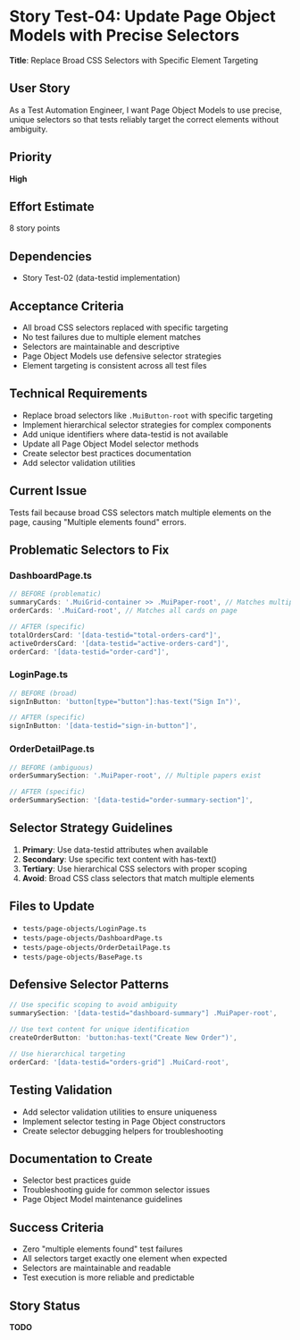 # Story Test-04: Update Page Object Models with Precise Selectors

**Title**: Replace Broad CSS Selectors with Specific Element Targeting

## User Story
As a Test Automation Engineer, I want Page Object Models to use precise, unique selectors so that tests reliably target the correct elements without ambiguity.

## Priority
**High**

## Effort Estimate
8 story points

## Dependencies
- Story Test-02 (data-testid implementation)

## Acceptance Criteria
- All broad CSS selectors replaced with specific targeting
- No test failures due to multiple element matches
- Selectors are maintainable and descriptive
- Page Object Models use defensive selector strategies
- Element targeting is consistent across all test files

## Technical Requirements
- Replace broad selectors like `.MuiButton-root` with specific targeting
- Implement hierarchical selector strategies for complex components
- Add unique identifiers where data-testid is not available
- Update all Page Object Model selector methods
- Create selector best practices documentation
- Add selector validation utilities

## Current Issue
Tests fail because broad CSS selectors match multiple elements on the page, causing "Multiple elements found" errors.

## Problematic Selectors to Fix

### DashboardPage.ts
```typescript
// BEFORE (problematic)
summaryCards: '.MuiGrid-container >> .MuiPaper-root', // Matches multiple papers
orderCards: '.MuiCard-root', // Matches all cards on page

// AFTER (specific)
totalOrdersCard: '[data-testid="total-orders-card"]',
activeOrdersCard: '[data-testid="active-orders-card"]',
orderCard: '[data-testid="order-card"]',
```

### LoginPage.ts
```typescript
// BEFORE (broad)
signInButton: 'button[type="button"]:has-text("Sign In")',

// AFTER (specific)
signInButton: '[data-testid="sign-in-button"]',
```

### OrderDetailPage.ts
```typescript
// BEFORE (ambiguous)
orderSummarySection: '.MuiPaper-root', // Multiple papers exist

// AFTER (specific)
orderSummarySection: '[data-testid="order-summary-section"]',
```

## Selector Strategy Guidelines
1. **Primary**: Use data-testid attributes when available
2. **Secondary**: Use specific text content with has-text()
3. **Tertiary**: Use hierarchical CSS selectors with proper scoping
4. **Avoid**: Broad CSS class selectors that match multiple elements

## Files to Update
- `tests/page-objects/LoginPage.ts`
- `tests/page-objects/DashboardPage.ts`
- `tests/page-objects/OrderDetailPage.ts`
- `tests/page-objects/BasePage.ts`

## Defensive Selector Patterns
```typescript
// Use specific scoping to avoid ambiguity
summarySection: '[data-testid="dashboard-summary"] .MuiPaper-root',

// Use text content for unique identification
createOrderButton: 'button:has-text("Create New Order")',

// Use hierarchical targeting
orderCard: '[data-testid="orders-grid"] .MuiCard-root',
```

## Testing Validation
- Add selector validation utilities to ensure uniqueness
- Implement selector testing in Page Object constructors
- Create selector debugging helpers for troubleshooting

## Documentation to Create
- Selector best practices guide
- Troubleshooting guide for common selector issues
- Page Object Model maintenance guidelines

## Success Criteria
- Zero "multiple elements found" test failures
- All selectors target exactly one element when expected
- Selectors are maintainable and readable
- Test execution is more reliable and predictable

## Story Status
**TODO**